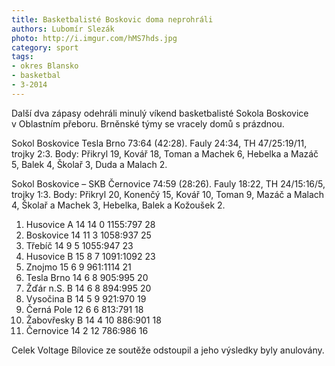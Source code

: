 ```yaml
---
title: Basketbalisté Boskovic doma neprohráli
authors: Lubomír Slezák
photo: http://i.imgur.com/hMS7hds.jpg
category: sport
tags:
- okres Blansko
- basketbal
- 3-2014
---
```


Další dva zápasy odehráli minulý víkend basketbalisté Sokola Boskovice v Oblastním přeboru. Brněnské týmy se vracely domů s prázdnou.

Sokol Boskovice Tesla Brno 73:64 (42:28). Fauly 24:34, TH 47/25:19/11, trojky 2:3. Body: Přikryl 19, Kovář 18, Toman a Machek 6, Hebelka a Mazáč 5, Balek 4, Školař 3, Duda a Malach 2. 

Sokol Boskovice – SKB Černovice 74:59 (28:26). Fauly 18:22, TH 24/15:16/5, trojky 1:3. Body: Přikryl 20, Konenčý 15, Kovář 10, Toman 9, Mazáč a Malach 4, Školař a Machek 3, Hebelka, Balek a Kožoušek 2.

1. Husovice A 	14 14 0 	1155:797 	28
2. Boskovice 	14 11 3 	1058:937 	25
3. Třebíč 	14 9 5 	1055:947 	23
4. Husovice B 	15 8 7 	1091:1092 	23
5. Znojmo 	15 6 9 	961:1114 	21
6. Tesla Brno 	14 6 8 	905:995 	20
7. Žďár n.S. B 	14 6 8 	894:995 	20
8. Vysočina B 	14 5 9 	921:970 	19
9. Černá Pole 	12 6 6 	813:791 	18
10. Žabovřesky B 	14 4 10 	886:901 	18
11. Černovice 	14 2 12 	786:986 	16

Celek Voltage Bílovice ze soutěže odstoupil a jeho výsledky byly anulovány.